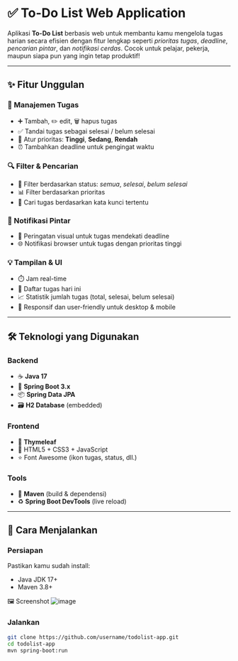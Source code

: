 # ✅ To-Do List Web Application

Aplikasi **To-Do List** berbasis web untuk membantu kamu mengelola tugas harian secara efisien dengan fitur lengkap seperti *prioritas tugas*, *deadline*, *pencarian pintar*, dan *notifikasi cerdas*. Cocok untuk pelajar, pekerja, maupun siapa pun yang ingin tetap produktif!

---

## ✨ Fitur Unggulan

### 📝 Manajemen Tugas
- ➕ Tambah, ✏️ edit, 🗑️ hapus tugas
- ✅ Tandai tugas sebagai selesai / belum selesai
- 🔺 Atur prioritas: **Tinggi**, **Sedang**, **Rendah**
- ⏰ Tambahkan deadline untuk pengingat waktu

### 🔍 Filter & Pencarian
- 🎯 Filter berdasarkan status: *semua*, *selesai*, *belum selesai*
- 📊 Filter berdasarkan prioritas
- 🔎 Cari tugas berdasarkan kata kunci tertentu

### 🔔 Notifikasi Pintar
- 🚨 Peringatan visual untuk tugas mendekati deadline
- 🌐 Notifikasi browser untuk tugas dengan prioritas tinggi

### 💡 Tampilan & UI
- ⏱️ Jam real-time
- 📅 Daftar tugas hari ini
- 📈 Statistik jumlah tugas (total, selesai, belum selesai)
- 📱 Responsif dan user-friendly untuk desktop & mobile

---

## 🛠️ Teknologi yang Digunakan

### Backend
- ☕ **Java 17**
- 🌱 **Spring Boot 3.x**
- 📦 **Spring Data JPA**
- 🗃️ **H2 Database** (embedded)

### Frontend
- 🧩 **Thymeleaf**
- 🎨 HTML5 + CSS3 + JavaScript
- ⭐ Font Awesome (ikon tugas, status, dll.)

### Tools
- 🧰 **Maven** (build & dependensi)
- ♻️ **Spring Boot DevTools** (live reload)

---

## 🚀 Cara Menjalankan

### Persiapan
Pastikan kamu sudah install:
- Java JDK 17+
- Maven 3.8+


🖼️ Screenshot
![image](https://github.com/user-attachments/assets/0e5d5c0a-d85d-45bd-9def-407c0817277e)

### Jalankan
```bash
git clone https://github.com/username/todolist-app.git
cd todolist-app
mvn spring-boot:run


